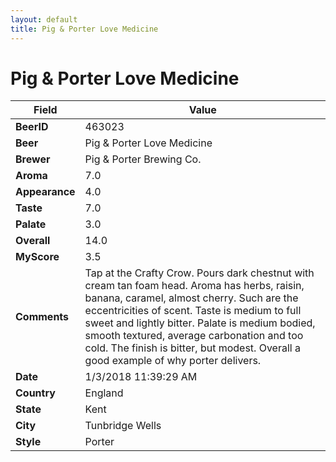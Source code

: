 ```yaml
---
layout: default
title: Pig & Porter Love Medicine
---
```


# Pig & Porter Love Medicine

| Field         | Value     |
|---------------|-----------|
| **BeerID** | 463023 |
| **Beer** | Pig & Porter Love Medicine |
| **Brewer** | Pig & Porter Brewing Co. |
| **Aroma** | 7.0 |
| **Appearance** | 4.0 |
| **Taste** | 7.0 |
| **Palate** | 3.0 |
| **Overall** | 14.0 |
| **MyScore** | 3.5 |
| **Comments** | Tap at the Crafty Crow. Pours dark chestnut with cream tan foam head. Aroma has herbs, raisin, banana, caramel, almost cherry. Such are the eccentricities of scent. Taste is medium to full sweet and lightly bitter. Palate is medium bodied, smooth textured, average carbonation and too cold. The finish is bitter, but modest. Overall a good example of why porter delivers. |
| **Date** | 1/3/2018 11:39:29 AM |
| **Country** | England |
| **State** | Kent |
| **City** | Tunbridge Wells |
| **Style** | Porter |
